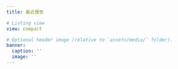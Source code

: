 ```yaml
---
title: 最近报告

# Listing view
view: compact

# Optional header image (relative to `assets/media/` folder).
banner:
  caption: ''
  image: ''
---
```

